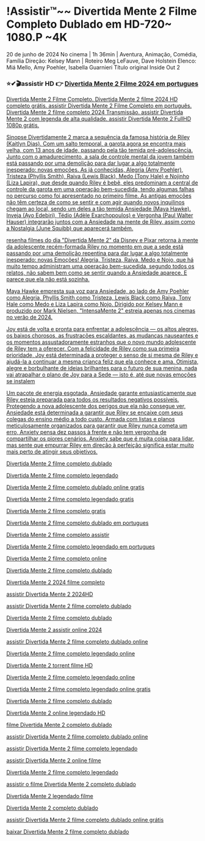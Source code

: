 # !Assistir™~~  Divertida Mente 2 Filme  Completo Dublado em HD-720~ 1080.P ~4K

20 de junho de 2024 No cinema | 1h 36min | Aventura, Animação, Comédia, Família
Direção: Kelsey Mann | Roteiro Meg LeFauve, Dave Holstein
Elenco: Miá Mello, Amy Poehler, Isabella Guarnieri
Título original Inside Out 2

### ⭐✔🎬assistir HD 👉   <a href="https://t.co/3BO1YOh6KZ" rel="nofollow">Divertida Mente 2 Filme  2024 em portugues</p>

Divertida Mente 2 Filme Completo. Divertida Mente 2 filme 2024 HD completo grátis. assistir Divertida Mente 2 Filme Completo em português. Divertida Mente 2 filme completo 2024 Transmissão. assistir Divertida Mente 2 com legenda de alta qualidade. assistir Divertida Mente 2 FullHD 1080p grátis.


Sinopse
Divertidamente 2 marca a sequência da famosa história de Riley (Kaitlyn Dias). Com um salto temporal, a garota agora se encontra mais velha, com 13 anos de idade, passando pela tão temida pré-adolescência. Junto com o amadurecimento, a sala de controle mental da jovem também está passando por uma demolição para dar lugar a algo totalmente inesperado: novas emoções. As já conhecidas, Alegria (Amy Poehler), Tristeza (Phyllis Smith), Raiva (Lewis Black), Medo (Tony Hale) e Nojinho (Liza Lapira), que desde quando Riley é bebê, eles predominam a central de controle da garota em uma operação bem-sucedida, tendo algumas falhas no percurso como foi apresentado no primeiro filme. As antigas emoções não têm certeza de como se sentir e com agir quando novos inquilinos chegam ao local, sendo um deles a tão temida Ansiedade (Maya Hawke). Inveja (Ayo Edebiri), Tédio (Adèle Exarchopoulos) e Vergonha (Paul Walter Hauser) integrarão juntos com a Ansiedade na mente de Riley, assim como a Nostalgia (June Squibb) que aparecerá também.

resenha filmes do dia
"Divertida Mente 2" da Disney e Pixar retorna à mente da adolescente recém-formada Riley no momento em que a sede está passando por uma demolição repentina para dar lugar a algo totalmente inesperado: novas Emoções! Alegria, Tristeza, Raiva, Medo e Nojo, que há muito tempo administram uma operação bem-sucedida, segundo todos os relatos, não sabem bem como se sentir quando a Ansiedade aparece. E parece que ela não está sozinha.

Maya Hawke empresta sua voz para Ansiedade, ao lado de Amy Poehler como Alegria, Phyllis Smith como Tristeza, Lewis Black como Raiva, Tony Hale como Medo e Liza Lapira como Nojo. Dirigido por Kelsey Mann e produzido por Mark Nielsen, "IntensaMente 2" estreia apenas nos cinemas no verão de 2024.

Joy está de volta e pronta para enfrentar a adolescência — os altos alegres, os baixos chorosos, as frustrações escaldantes, as mudanças nauseantes e os momentos assustadoramente estranhos que o novo mundo adolescente de Riley tem a oferecer. Com a felicidade de Riley como sua primeira prioridade, Joy está determinada a proteger o senso de si mesma de Riley e ajudá-la a continuar a mesma criança feliz que ela conhece e ama. Otimista, alegre e borbulhante de ideias brilhantes para o futuro de sua menina, nada vai atrapalhar o plano de Joy para a Sede — isto é, até que novas emoções se instalem

Um pacote de energia esgotada, Ansiedade garante entusiasticamente que Riley esteja preparada para todos os resultados negativos possíveis. Protegendo a nova adolescente dos perigos que ela não consegue ver, Ansiedade está determinada a garantir que Riley se encaixe com seus colegas do ensino médio a todo custo. Armada com listas e planos meticulosamente organizados para garantir que Riley nunca cometa um erro, Anxiety pensa dez passos à frente e não tem vergonha de compartilhar os piores cenários. Anxiety sabe que é muita coisa para lidar, mas sente que empurrar Riley em direção à perfeição significa estar muito mais perto de atingir seus objetivos.

Divertida Mente 2 filme completo dublado

Divertida Mente 2 filme completo legendado

Divertida Mente 2 filme completo dublado online gratis

Divertida Mente 2 filme completo legendado gratis

Divertida Mente 2 filme completo gratis

Divertida Mente 2 filme completo dublado em portugues

Divertida Mente 2 filme completo assistir

Divertida Mente 2 filme completo legendado em portugues

Divertida Mente 2 filme completo online

Divertida Mente 2 filme completo dublado

Divertida Mente 2 2024 filme completo

assistir Divertida Mente 2 2024HD

assistir Divertida Mente 2 filme completo dublado

Divertida Mente 2 filme completo dublado

Divertida Mente 2 assistir online 2024

assistir Divertida Mente 2 filme completo dublado online

Divertida Mente 2 filme completo legendado online

Divertida Mente 2 torrent filme HD

Divertida Mente 2 filme completo legendado online

Divertida Mente 2 filme completo legendado online gratis

Divertida Mente 2 filme completo dublado

Divertida Mente 2 online legendado HD

filme Divertida Mente 2 completo dublado

assistir Divertida Mente 2 filme completo dublado online

assistir Divertida Mente 2 filme completo legendado

assistir Divertida Mente 2 online filme

Divertida Mente 2 filme completo legendado

assistir o filme Divertida Mente 2 completo dublado

Divertida Mente 2 legendado filme

Divertida Mente 2 completo dublado

assistir Divertida Mente 2 filme completo dublado online grátis

baixar Divertida Mente 2 filme completo dublado
